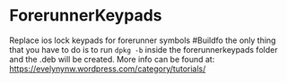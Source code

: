 # ForerunnerKeypads
Replace ios lock keypads for forerunner symbols
#Buildfo
the only thing that you have to do is to run `dpkg -b` inside the forerunnerkeypads folder and the .deb will be created. More info can be found at: <https://evelynynw.wordpress.com/category/tutorials/>
